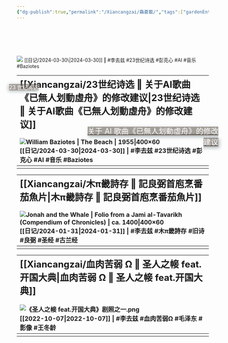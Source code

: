 ```yaml
---
{"dg-publish":true,"permalink":"/Xiancangzai/鱻蒼載/","tags":["gardenEntry"],"created":"2024-04-12T11:51:59.013+08:00"}
---
```



<div>
<span style="position:relative; z-index:2; top:150px;">
		<small style="color:white;
		            font-size:1em;
		            margin-left:-20px;
		            background-color:rgba(74, 64, 53, 0.5);
		            box-shadow: -2px 2px 10px rgba(178, 187, 190);">
		    23 世纪诗选
		    </small>
	    </span>
<div style="position:relative; z-index:2; top:240px; margin-left:180px; margin-right:-25px; text-align:right;">
	<a href="https://www.xiancangzai.com/Xiancangzai/23%E4%B8%96%E7%BA%AA%E8%AF%97%E9%80%89%20%E2%80%96%20%E5%85%B3%E4%BA%8EAI%E6%AD%8C%E6%9B%B2%E3%80%8A%E5%B7%B2%E7%84%A1%E4%BA%BA%E5%88%92%E5%8B%95%E8%99%9B%E8%88%9F%E3%80%8B%E7%9A%84%E4%BF%AE%E6%94%B9%E5%BB%BA%E8%AE%AE/">
			<small style="color:white; background-color:rgba(74, 64, 53, 0.5);
			            font-size:1.4em; text-align: justify;
			            margin-left:0px; margin-right:0px;
			            box-shadow: 3px 3px 10px rgba(178, 187, 190);">
			    关于 AI 歌曲《已無人划動虛舟》的修改建议
			    </small>
		</a></div>
	<img src="https://whitneymedia.org/assets/artwork/1202/56_12_cropped.jpeg" class="cropped1">
<span style="position:relative;
             top:0px;
             font-size:0.9em;">
    [[日记/2024-03-30\|2024-03-30]] ‖ #李去兹 #23世纪诗选 #彭克心 #AI #音乐 #Baziotes
</span>
</div>

| <font size="5">[[Xiancangzai/23世纪诗选 ‖ 关于AI歌曲《已無人划動虛舟》的修改建议\|23世纪诗选 ‖ 关于AI歌曲《已無人划動虛舟》的修改建议]]</font><br><br>![William Baziotes \| The Beach \| 1955\|400×60](https://whitneymedia.org/assets/artwork/1202/56_12_cropped.jpeg)<br>[[日记/2024-03-30\|2024-03-30]]  \|  #李去兹  #23世纪诗选  #彭克心 #AI #音乐 #Baziotes |
|:-------------------------------------------------------------------------------------------------------------------------------------------------------------------------------------------------------------------------------------------- |
|                                                                                                                                                                                                                                               |

| <font size="5">[[Xiancangzai/木π畿詩存 ‖ 記良弼首庖烹番茄魚片\|木π畿詩存 ‖ 記良弼首庖烹番茄魚片]]</font><br><br>![Jonah and the Whale \| Folio from a Jami al-Tavarikh (Compendium of Chronicles) \| ca. 1400\|400×60](https://www.artbible.info/images/anoniem_jona_walvis_grt.jpg)<br>[[日记/2024-01-31\|2024-01-31]]  \|  #李去兹  #木π畿詩存 #旧诗 #良弼 #圣经 #古兰经 |
|:---------------------------------------------------------------------------------------------------------------------------------------------------------------------------------------------------------------------------------------------------------------------------- |
|                                                                                                                                                                                                                                                                               |

| <font size="5">[[Xiancangzai/血肉苦弱 Ω ‖ 圣人之帹 feat.开国大典\|血肉苦弱 Ω ‖ 圣人之帹 feat.开国大典]]</font><br><br>![《圣人之帹 feat.开国大典》剧照之一.png](/img/user/%E9%99%84%E4%BB%B6/%E9%99%84%E4%BB%B62024/%E3%80%8A%E5%9C%A3%E4%BA%BA%E4%B9%8B%E5%B8%B9%20feat.%E5%BC%80%E5%9B%BD%E5%A4%A7%E5%85%B8%E3%80%8B%E5%89%A7%E7%85%A7%E4%B9%8B%E4%B8%80.png)<br>[[2022-10-07\|2022-10-07]]  \|  #李去兹 #血肉苦弱Ω #毛泽东 #影像 #王冬龄  |
|:--------------------------------------------------------------------------------------------------------------------------------------- |
|                                                                                                                                          |
